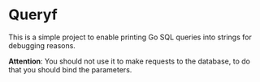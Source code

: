 Queryf
======

This is a simple project to enable printing Go SQL queries into strings for debugging reasons.

**Attention**: You should not use it to make requests to the database, to do that you should bind the parameters.
